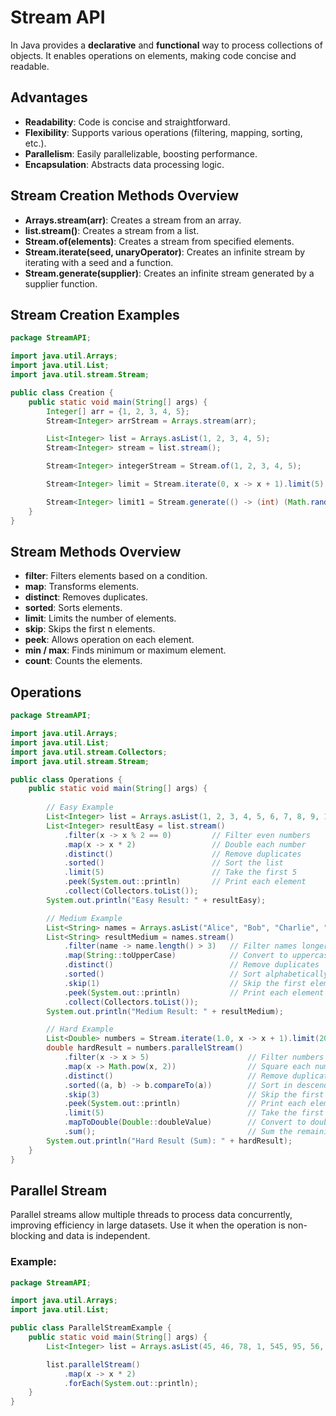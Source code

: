 
# Stream API
In Java provides a **declarative** and **functional** way to process collections of objects. It enables operations on elements, making code concise and readable.

## Advantages
- **Readability**: Code is concise and straightforward.
- **Flexibility**: Supports various operations (filtering, mapping, sorting, etc.).
- **Parallelism**: Easily parallelizable, boosting performance.
- **Encapsulation**: Abstracts data processing logic.

## Stream Creation Methods Overview

- **Arrays.stream(arr)**: Creates a stream from an array.
- **list.stream()**: Creates a stream from a list.
- **Stream.of(elements)**: Creates a stream from specified elements.
- **Stream.iterate(seed, unaryOperator)**: Creates an infinite stream by iterating with a seed and a function.
- **Stream.generate(supplier)**: Creates an infinite stream generated by a supplier function.

## Stream Creation Examples
```java
package StreamAPI;

import java.util.Arrays;
import java.util.List;
import java.util.stream.Stream;

public class Creation {
    public static void main(String[] args) {
        Integer[] arr = {1, 2, 3, 4, 5};
        Stream<Integer> arrStream = Arrays.stream(arr);

        List<Integer> list = Arrays.asList(1, 2, 3, 4, 5);
        Stream<Integer> stream = list.stream();

        Stream<Integer> integerStream = Stream.of(1, 2, 3, 4, 5);

        Stream<Integer> limit = Stream.iterate(0, x -> x + 1).limit(5);

        Stream<Integer> limit1 = Stream.generate(() -> (int) (Math.random() * 100)).limit(5);
    }
}
```

## Stream Methods Overview
- **filter**: Filters elements based on a condition.
- **map**: Transforms elements.
- **distinct**: Removes duplicates.
- **sorted**: Sorts elements.
- **limit**: Limits the number of elements.
- **skip**: Skips the first n elements.
- **peek**: Allows operation on each element.
- **min / max**: Finds minimum or maximum element.
- **count**: Counts the elements.

## Operations
```java
package StreamAPI;

import java.util.Arrays;
import java.util.List;
import java.util.stream.Collectors;
import java.util.stream.Stream;

public class Operations {
    public static void main(String[] args) {
        
        // Easy Example
        List<Integer> list = Arrays.asList(1, 2, 3, 4, 5, 6, 7, 8, 9, 10);
        List<Integer> resultEasy = list.stream()
            .filter(x -> x % 2 == 0)         // Filter even numbers
            .map(x -> x * 2)                 // Double each number
            .distinct()                      // Remove duplicates
            .sorted()                        // Sort the list
            .limit(5)                        // Take the first 5
            .peek(System.out::println)       // Print each element
            .collect(Collectors.toList());
        System.out.println("Easy Result: " + resultEasy);

        // Medium Example
        List<String> names = Arrays.asList("Alice", "Bob", "Charlie", "Alice", "David", "Eve", "Frank", "Eve");
        List<String> resultMedium = names.stream()
            .filter(name -> name.length() > 3)   // Filter names longer than 3 characters
            .map(String::toUpperCase)            // Convert to uppercase
            .distinct()                          // Remove duplicates
            .sorted()                            // Sort alphabetically
            .skip(1)                             // Skip the first element
            .peek(System.out::println)           // Print each element
            .collect(Collectors.toList());
        System.out.println("Medium Result: " + resultMedium);

        // Hard Example
        List<Double> numbers = Stream.iterate(1.0, x -> x + 1).limit(20).collect(Collectors.toList());
        double hardResult = numbers.parallelStream()
            .filter(x -> x > 5)                      // Filter numbers greater than 5
            .map(x -> Math.pow(x, 2))                // Square each number
            .distinct()                              // Remove duplicates
            .sorted((a, b) -> b.compareTo(a))        // Sort in descending order
            .skip(3)                                 // Skip the first 3 elements
            .peek(System.out::println)               // Print each element
            .limit(5)                                // Take the first 5
            .mapToDouble(Double::doubleValue)        // Convert to double
            .sum();                                  // Sum the remaining numbers
        System.out.println("Hard Result (Sum): " + hardResult);
    }
}
```

## Parallel Stream
Parallel streams allow multiple threads to process data concurrently, improving efficiency in large datasets. Use it when the operation is non-blocking and data is independent.

### Example:
```java
package StreamAPI;

import java.util.Arrays;
import java.util.List;

public class ParallelStreamExample {
    public static void main(String[] args) {
        List<Integer> list = Arrays.asList(45, 46, 78, 1, 545, 95, 56, 34);

        list.parallelStream()
            .map(x -> x * 2)
            .forEach(System.out::println);
    }
}
```